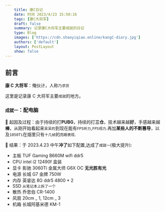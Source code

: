 ```yaml
---
    title: 康C日记
    date: 时间 2023/4/23 15:50:16
    tags: [康C大将军]
    draft: false
    summary: 记录康C大将军主要成就的日记
    type: Blog
    images: ['https://cdn.shaoyiqiao.online/kangC-diary.jpg']
    authors: ['default']
    layout: PostLayout
    show: false
---
```


## 前言

**康 C 大将军**：俺伙计，人称`乃求货`

这里是记录康 C 大将军主要`成就`的地方。

### `成就一`：配电脑

💭 起因及过程：由于持续的打**PUBG**，持续的打**三仓**，技术越来越**好**，手感越来越**棒**，从刚开始看起来`呆呆的`到现在能有`FPS听力`,`FPS视力`.再加**某些人的不断篡导**，以及`1050Ti`在烟里只有`十几帧`的`亮眼表现`.

🌚 结果：于 2023.4.23 中午**冲了**如下配置,达成了`成就一`(极大提升):

- 主板 TUF Gaming B660M wifi ddr5
- CPU intel i2 12490f 盒装
- 显卡 影驰 3060Ti 金属大师 G6X OC **无光胜有光**
- 电源 长城 G7 金牌 750W
- 内存 英睿达 8G ddr5 4800 \* 2
- SSD `从笔记本上拆了一个`
- 散热 乔思伯 CR-1400
- 风扇 20cm _ 1, 12cm _ 3
- 机箱 长城阿基米德 KM-1
